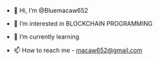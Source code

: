 - 👋 Hi, I’m @Bluemacaw652
- 👀 I’m interested in BLOCKCHAIN PROGRAMMING


- 🌱 I’m currently learning   
- 📫 How to reach me - macaw652@gmail.com

<!---
Bluemacaw652/Bluemacaw652 is a ✨ special ✨ repository because its `README.md` (this file) appears on your GitHub profile.
You can click the Preview link to take a look at your changes.
--->
